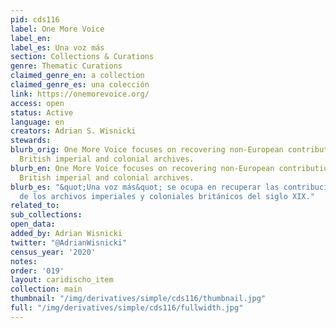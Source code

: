```yaml
---
pid: cds116
label: One More Voice
label_en:
label_es: Una voz más
section: Collections & Curations
genre: Thematic Curations
claimed_genre_en: a collection
claimed_genre_es: una colección
link: https://onemorevoice.org/
access: open
status: Active
language: en
creators: Adrian S. Wisnicki
stewards:
blurb_orig: One More Voice focuses on recovering non-European contributions from nineteenth-century
  British imperial and colonial archives.
blurb_en: One More Voice focuses on recovering non-European contributions from nineteenth-century
  British imperial and colonial archives.
blurb_es: "&quot;Una voz más&quot; se ocupa en recuperar las contribuciones no-europeas
  de los archivos imperiales y coloniales británicos del siglo XIX."
related_to:
sub_collections:
open_data:
added_by: Adrian Wisnicki
twitter: "@AdrianWisnicki"
census_year: '2020'
notes:
order: '019'
layout: caridischo_item
collection: main
thumbnail: "/img/derivatives/simple/cds116/thumbnail.jpg"
full: "/img/derivatives/simple/cds116/fullwidth.jpg"
---
```

